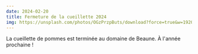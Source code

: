 ```yaml
---
date: 2024-02-20
title: Fermeture de la cueillette 2024
img: https://unsplash.com/photos/OGzPrzpButs/download?force=true&w=1920
---
```


La cueillette de pommes est terminée au domaine de Beaune. À l'année prochaine !
